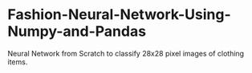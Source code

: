 # Fashion-Neural-Network-Using-Numpy-and-Pandas
Neural Network from Scratch to classify 28x28 pixel images of clothing items.
